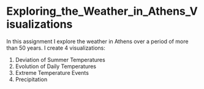# Exploring_the_Weather_in_Athens_Visualizations

In this assignment I explore the weather in Athens over a period of more than 50 years.
I create 4 visualizations:
1) Deviation of Summer Temperatures
2) Evolution of Daily Temperatures
3) Extreme Temperature Events
4) Precipitation
